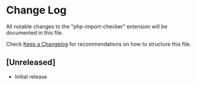 # Change Log
All notable changes to the "php-import-checker" extension will be documented in this file.

Check [Keep a Changelog](http://keepachangelog.com/) for recommendations on how to structure this file.

## [Unreleased]
- Initial release